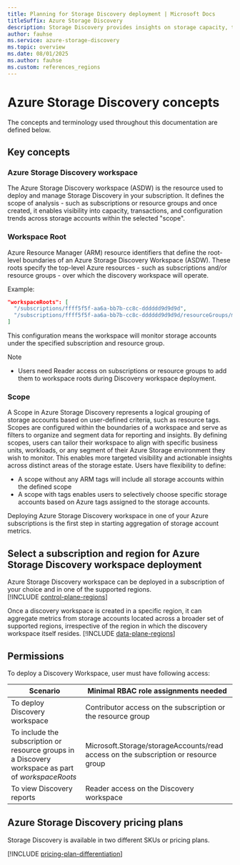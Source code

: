 ```yaml
---
title: Planning for Storage Discovery deployment | Microsoft Docs
titleSuffix: Azure Storage Discovery
description: Storage Discovery provides insights on storage capacity, transactions, and configurations - providing visibility into your storage estate at entire organization level and aiding business decisions.
author: fauhse
ms.service: azure-storage-discovery
ms.topic: overview
ms.date: 08/01/2025
ms.author: fauhse
ms.custom: references_regions
---
```


# Azure Storage Discovery concepts

The concepts and terminology used throughout this documentation are defined below.

## Key concepts

### Azure Storage Discovery workspace 
The Azure Storage Discovery workspace (ASDW) is the resource used to deploy and manage Storage Discovery in your subscription. It defines the scope of analysis - such as subscriptions or resource groups and once created, it enables visibility into capacity, transactions, and configuration trends across storage accounts within the selected "scope".

### Workspace Root
Azure Resource Manager (ARM) resource identifiers that define the root-level boundaries of an Azure Storage Discovery Workspace (ASDW). These roots specify the top-level Azure resources - such as subscriptions and/or resource groups - over which the discovery workspace will operate.

Example:

```json
"workspaceRoots": [
  "/subscriptions/ffff5f5f-aa6a-bb7b-cc8c-dddddd9d9d9d",
  "/subscriptions/ffff5f5f-aa6a-bb7b-cc8c-dddddd9d9d9d/resourceGroups/myResourceGroup"
]
```

This configuration means the workspace will monitor storage accounts under the specified subscription and resource group.

> [!NOTE]
> - Users need Reader access on subscriptions or resource groups to add them to workspace roots during Discovery workspace deployment.


### Scope 
A Scope in Azure Storage Discovery represents a logical grouping of storage accounts based on user-defined criteria, such as resource tags. Scopes are configured within the boundaries of a workspace and serve as filters to organize and segment data for reporting and insights. By defining scopes, users can tailor their workspace to align with specific business units, workloads, or any segment of their Azure Storage environment they wish to monitor. This enables more targeted visibility and actionable insights across distinct areas of the storage estate. Users have flexibility to define:

- A scope without any ARM tags will include all storage accounts within the defined scope
- A scope with tags enables users to selectively choose specific storage accounts based on Azure tags assigned to the storage accounts.

Deploying Azure Storage Discovery workspace in one of your Azure subscriptions is the first step in starting aggregation of storage account metrics.

## Select a subscription and region for Azure Storage Discovery workspace deployment

Azure Storage Discovery workspace can be deployed in a subscription of your choice and in one of the supported regions.  
[!INCLUDE [control-plane-regions](includes/control-plane-regions.md)]

Once a discovery workspace is created in a specific region, it can aggregate metrics from storage accounts located across a broader set of supported regions, irrespective of the region in which the discovery workspace itself resides.
[!INCLUDE [data-plane-regions](includes/data-plane-regions.md)]

## Permissions

To deploy a Discovery Workspace, user must have following access:

| Scenario | Minimal RBAC role assignments needed |
|---|---| 
| To deploy Discovery workspace | Contributor access on the subscription or the resource group| 
| To include the subscription or resource groups in a Discovery workspace as part of *workspaceRoots* | Microsoft.Storage/storageAccounts/read access on the subscription or resource group | 
| To view Discovery reports | Reader access on the Discovery workspace |

## Azure Storage Discovery pricing plans

Storage Discovery is available in two different SKUs or pricing plans.

[!INCLUDE [pricing-plan-differentiation](includes/pricing-plan-differentiation.md)]